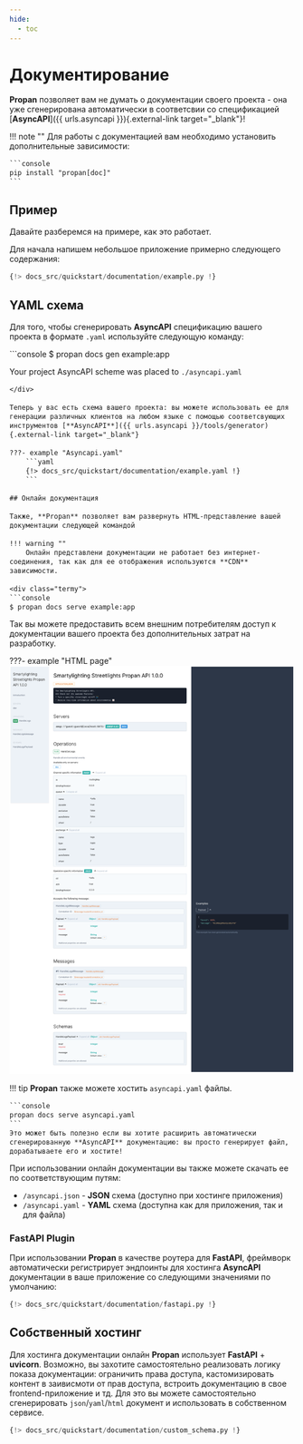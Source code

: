 ```yaml
---
hide:
  - toc
---
```


# Документирование

**Propan** позволяет вам не думать о документации своего проекта - она уже сгенерирована автоматически в соответсвии со спецификацией [**AsyncAPI**]({{ urls.asyncapi }}){.external-link target="_blank"}!

!!! note ""
    Для работы с документацией вам необходимо установить дополнительные зависимости:

    ```console
    pip install "propan[doc]"
    ```

## Пример

Давайте разберемся на примере, как это работает.

Для начала напишем небольшое приложение примерно следующего содержания:

```python linenums='1'
{!> docs_src/quickstart/documentation/example.py !}
```

## YAML схема

Для того, чтобы сгенерировать **AsyncAPI** спецификацию вашего проекта в формате `.yaml` используйте следующую команду:

<div class="termy">
```console
$ propan docs gen example:app

Your project AsyncAPI scheme was placed to `./asyncapi.yaml`
```
</div>

Теперь у вас есть схема вашего проекта: вы можете использовать ее для генерации различных клиентов на любом языке с помощью соответсвующих инструментов [**AsyncAPI**]({{ urls.asyncapi }}/tools/generator){.external-link target="_blank"}

???- example "Asyncapi.yaml"
    ```yaml
    {!> docs_src/quickstart/documentation/example.yaml !}
    ```

## Онлайн документация

Также, **Propan** позволяет вам развернуть HTML-представление вашей документации следующей командой

!!! warning ""
    Онлайн представлени документации не работает без интернет-соединения, так как для ее отображения используются **CDN** зависимости.

<div class="termy">
```console
$ propan docs serve example:app
```
</div>

Так вы можете предоставить всем внешним потребителям доступ к документации вашего проекта без дополнительных затрат на разработку.

???- example "HTML page"
    ![HTML-page](../../assets/img/docs-html.png)

!!! tip
    **Propan** также можете хостить `asyncapi.yaml` файлы.

    ```console
    propan docs serve asyncapi.yaml
    ```
    Это может быть полезно если вы хотите расширить автоматически сгенерированную **AsyncAPI** документацию: вы просто генерирует файл, дорабатываете его и хостите!

При использовании онлайн документации вы также можете скачать ее по соответствующим путям:

* `/asyncapi.json` - **JSON** схема (доступно при хостинге приложения)
* `/asyncapi.yaml` - **YAML** схема (доступна как для приложения, так и для файла)

### FastAPI Plugin

При использовании **Propan** в качестве роутера для **FastAPI**, фреймворк автоматически регистрирует эндпоинты для хостинга **AsyncAPI** документации в ваше приложение со следующими значениями по умолчанию:

```python linenums='1'
{!> docs_src/quickstart/documentation/fastapi.py !}
```

## Собственный хостинг

Для хостинга документации онлайн **Propan** использует **FastAPI** + **uvicorn**.
Возможно, вы захотите самостоятельно реализовать логику показа документации: ограничить права доступа, кастомизировать контент в заивисмоти от прав доступа, встроить документацию в свое frontend-приложение и тд.
Для это вы можете самостоятельно сгенерировать `json`/`yaml`/`html` документ и использовать в собственном сервисе.

```python linenums='1' hl_lines="9-12"
{!> docs_src/quickstart/documentation/custom_schema.py !}
```
